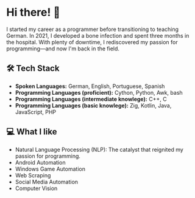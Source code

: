 # Hi there! 👋

I started my career as a programmer before transitioning to teaching German. In 2021, I developed a bone infection and spent three months in the hospital. With plenty of downtime, I rediscovered my passion for programming—and now I'm back in the field.

## 🛠️ Tech Stack

- **Spoken Languages:** German, English, Portuguese, Spanish
- **Programming Languages (proficient):** Cython, Python, Awk, bash
- **Programming Languages (intermediate knowlege):** C++, C
- **Programming Languages (basic knowlege):** Zig, Kotlin, Java, JavaScript, PHP

## 💻 What I like
- Natural Language Processing (NLP): The catalyst that reignited my passion for programming.
- Android Automation
- Windows Game Automation
- Web Scraping
- Social Media Automation
- Computer Vision
